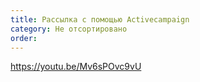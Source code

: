 ```yaml
---
title: Рассылка с помощью Activecampaign
category: Не отсортировано
order: 
---
```


https://youtu.be/Mv6sPOvc9vU